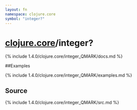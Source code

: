 ```yaml
---
layout: fn
namespace: clojure.core
symbol: "integer?"
---
```


# [clojure.core](../)/integer?

{% include 1.4.0/clojure.core/integer_QMARK/docs.md %}

##Examples

{% include 1.4.0/clojure.core/integer_QMARK/examples.md %}
## Source
{% include 1.4.0/clojure.core/integer_QMARK/src.md %}

